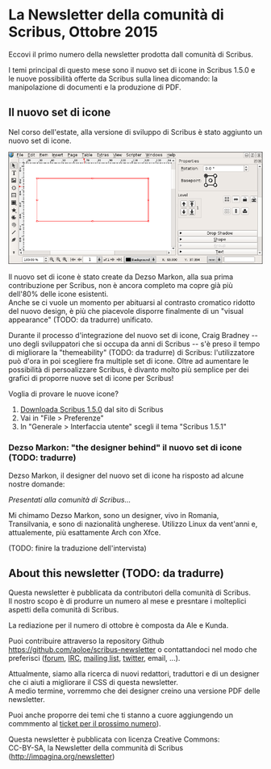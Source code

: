 # La Newsletter della comunità di Scribus, Ottobre 2015

Eccovi il primo numero della newsletter prodotta dall comunità di Scribus.

I temi principal di questo mese sono il nuovo set di icone in Scribus 1.5.0 e le nuove possibilità offerte da Scribus sulla linea dicomando: la manipolazione di documenti e la produzione di PDF.

## Il nuovo set di icone

Nel corso dell'estate, alla versione di sviluppo di Scribus è stato aggiunto un nuovo set di icone.

![screenshot delle nuove icone](images/icons.png)

Il nuovo set di icone è stato create da Dezso Markon, alla sua prima contribuzione per Scribus, non è ancora completo ma copre già più dell'80% delle icone esistenti.  
Anche se ci vuole un momento per abituarsi al contrasto cromatico ridotto del nuovo design, è più che piacevole disporre finalmente di un "visual appearance" (TODO: da tradurre) unificato.

Durante il processo d'integrazione del nuovo set di icone, Craig Bradney -- uno degli sviluppatori che si occupa da anni di Scribus -- s'è preso il tempo di migliorare la "themeability" (TODO: da tradurre) di Scribus: l'utilizzatore può d'ora in poi scegliere fra multiple set di icone. Oltre ad aumentare le possibilità di persoalizzare Scribus, è divanto molto più semplice per dei grafici di proporre nuove set di icone per Scribus!

Voglia di provare le nuove icone?

1. [Downloada Scribus 1.5.0](http://www.scribus.net/downloads/unstable-branch/) dal sito di Scribus
2. Vai in "File > Preferenze"
3. In "Generale > Interfaccia utente" scegli il tema "Scribus 1.5.1"

### Dezso Markon: "the designer behind" il nuovo set di icone (TODO: tradurre)

Dezso Markon, il designer del nuovo set di icone ha risposto ad alcune nostre domande:

_Presentati alla comunità di Scribus..._

Mi chimamo Dezso Markon, sono un designer, vivo in Romania, Transilvania, e sono di nazionalità ungherese. Utilizzo Linux da vent'anni e, attualemente, più esattamente Arch con Xfce.

(TODO: finire la traduzione dell'intervista)

## About this newsletter (TODO: da tradurre)

Questa newsletter è pubblicata da contributori della comunità di Scribus.  
Il nostro scopo è di produrre un numero al mese e presntare i molteplici aspetti della comunità di Scribus.

La rediazione per il numero di ottobre è composta da Ale e Kunda.

Puoi contribuire attraverso la repository Github <https://github.com/aoloe/scribus-newsletter> o contattandoci nel modo che preferisci ([forum](http://forums.scribus.net), [IRC](http://webchat.freenode.net/?channels=scribus), [mailing list](http://lists.scribus.net), [twitter](https://twitter.com/scribus), email, ...).

Attualmente, siamo alla ricerca di nuovi redattori, traduttori e di un designer che ci aiuti a migliorare il CSS di questa newsletter.  
A medio termine, vorremmo che dei designer creino una versione PDF delle newsletter.

Puoi anche proporre dei temi che ti stanno a cuore aggiungendo un commmento al [ticket per il prossimo numero](https://github.com/aoloe/scribus-newsletter/issues/7)).

Questa newsletter è pubblicata con licenza Creative Commons:  
CC-BY-SA, la Newsletter della communità di Scribus (<http://impagina.org/newsletter>)
